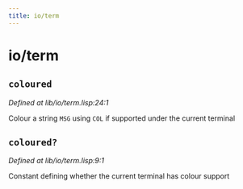 ```yaml
---
title: io/term
---
```

# io/term
## `coloured`
*Defined at lib/io/term.lisp:24:1*

Colour a string `MSG` using `COL` if supported under the current terminal

## `coloured?`
*Defined at lib/io/term.lisp:9:1*

Constant defining whether the current terminal has colour support

